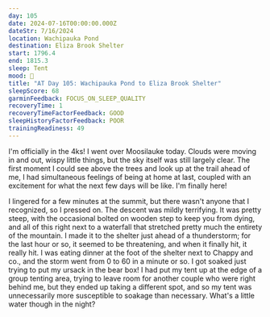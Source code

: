 ```yaml
---
day: 105
date: 2024-07-16T00:00:00.000Z
dateStr: 7/16/2024
location: Wachipauka Pond
destination: Eliza Brook Shelter
start: 1796.4
end: 1815.3
sleep: Tent
mood: 🙂
title: "AT Day 105: Wachipauka Pond to Eliza Brook Shelter"
sleepScore: 68
garminFeedback: FOCUS_ON_SLEEP_QUALITY
recoveryTime: 1
recoveryTimeFactorFeedback: GOOD
sleepHistoryFactorFeedback: POOR
trainingReadiness: 49
---
```

I'm officially in the 4ks! I went over Moosilauke today. Clouds were moving in and out, wispy little things, but the sky itself was still largely clear. The first moment I could see above the trees and look up at the trail ahead of me, I had simultaneous feelings of being at home at last, coupled with an excitement for what the next few days will be like. I'm finally here!

I lingered for a few minutes at the summit, but there wasn't anyone that I recognized, so I pressed on. The descent was mildly terrifying. It was pretty steep, with the occasional bolted on wooden step to keep you from dying, and all of this right next to a waterfall that stretched pretty much the entirety of the mountain. I made it to the shelter just ahead of a thunderstorm; for the last hour or so, it seemed to be threatening, and when it finally hit, it really hit. I was eating dinner at the foot of the shelter next to Chappy and co., and the storm went from 0 to 60 in a minute or so. I got soaked just trying to put my ursack in the bear box! I had put my tent up at the edge of a group tenting area, trying to leave room for another couple who were right behind me, but they ended up taking a different spot, and so my tent was unnecessarily more susceptible to soakage than necessary. What's a little water though in the night?
